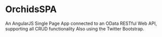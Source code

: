 # OrchidsSPA
An AngularJS Single Page App connected to an OData RESTful Web API, supporting all CRUD functionality
Also using the Twitter Bootstrap.
